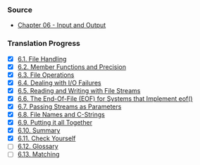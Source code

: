 ### Source
- [Chapter 06 - Input and Output](https://runestone.academy/runestone/books/published/cpp4python/Input_and_Output/toctree.html)

### Translation Progress
- [x] [6.1. File Handling](./chap06_sec01_file_handling.md)
- [x] [6.2. Member Functions and Precision](./chap06_sec02_member_functions_and_precision.md)
- [x] [6.3. File Operations](./chap06_sec03_file_operations.md)
- [x] [6.4. Dealing with I/O Failures](./chap06_sec04_detail_with_IO_failures.md)
- [x] [6.5. Reading and Writing with File Streams](./chap06_sec05_reading_and_writing_with_file_streams.md)
- [x] [6.6. The End-Of-File (EOF) for Systems that Implement eof()](./chap06_sec06_EOF_for_systems_that_impl_eof_function.md)
- [x] [6.7. Passing Streams as Parameters](./chap06_sec07_passing_streams_as_parameters.md)
- [x] [6.8. File Names and C-Strings](./chap06_sec08_file_names_and_C_strings.md)
- [x] [6.9. Putting it all Together](./chap06_sec09_putting_it_all_together.md)
- [x] [6.10. Summary](./chap06_sec10_summary.md)
- [x] [6.11. Check Yourself](./chap06_sec11_check_yourself.md)
- [ ] [6.12. Glossary](./chap06_sec12_glossary.md)
- [ ] [6.13. Matching](./chap06_sec13_matching.md)
